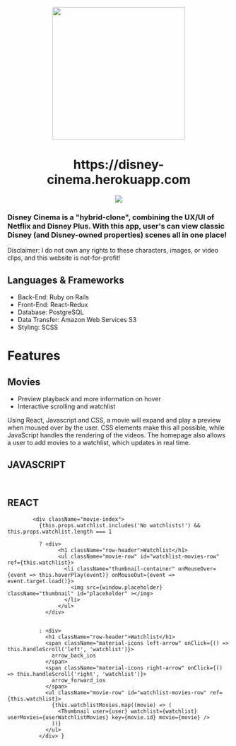 <p align="center">
 <img src="https://github.com/HendrickSimonR/Disney-Cinema/blob/main/app/assets/images/logo.png?raw=true" width="300">
</p>

<h1 align="center">
 https://disney-cinema.herokuapp.com
</h1>

<p align="center">
 <img src="https://github.com/HendrickSimonR/Disney-Cinema/blob/main/app/assets/images/screen_capture.gif?raw=true" />
</p>
 
### Disney Cinema is a "hybrid-clone", combining the UX/UI of Netflix and Disney Plus. With this app, user's can view classic Disney (and Disney-owned properties) scenes all in one place! 

Disclaimer: I do not own any rights to these characters, images, or video clips, and this website is not-for-profit!

## Languages & Frameworks
- Back-End: Ruby on Rails
- Front-End: React-Redux
- Database: PostgreSQL
- Data Transfer: Amazon Web Services S3
- Styling: SCSS


# Features

## Movies

- Preview playback and more information on hover
- Interactive scrolling and watchlist


Using React, Javascript and CSS, a movie will expand and play a preview when moused over by the user. CSS elements make this all possible, while JavaScript handles the rendering of the videos. The homepage also allows a user to add movies to a watchlist, which updates in real time.

## JAVASCRIPT

`````


`````

## REACT
`````
        <div className="movie-index">
          {this.props.watchlist.includes('No watchlists!') && this.props.watchlist.length === 1 
        
          ? <div>
                <h1 className="row-header">Watchlist</h1>
                <ul className="movie-row" id="watchlist-movies-row" ref={this.watchlist}>
                  <li className="thumbnail-container" onMouseOver={event => this.hoverPlay(event)} onMouseOut={event => event.target.load()}>
                    <img src={window.placeholder} className="thumbnail" id="placeholder" ></img>
                  </li>
                </ul>
            </div>
        
          
          : <div>
            <h1 className="row-header">Watchlist</h1>
            <span className="material-icons left-arrow" onClick={() => this.handleScroll('left', 'watchlist')}>
              arrow_back_ios
            </span>
            <span className="material-icons right-arrow" onClick={() => this.handleScroll('right', 'watchlist')}>
              arrow_forward_ios
            </span>
            <ul className="movie-row" id="watchlist-movies-row" ref={this.watchlist}>
              {this.watchlistMovies.map((movie) => (
                <Thumbnail user={user} watchlist={watchlist} userMovies={userWatchlistMovies} key={movie.id} movie={movie} />
              ))}
            </ul>
          </div> }

`````
